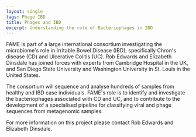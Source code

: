 ```yaml
---
layout: single
tags: Phage IBD
title: Phages and IBD
excerpt: Understanding the role of Bacteriophages in IBD 
---
```


FAME is part of a large international consortium investigating the microbiome's role in Irritable Bowel Disease (IBD);
specifically Chron's disease (CD) and Ulcerative Colitis (UC).
Rob Edwards and Elizabeth Dinsdale has joined forces with experts from Cambridge Hospital in the UK, and San Diego State
University and Washington University in St. Louis in the United States.

The consortium will sequence and analyse hundreds of samples from healthy and IBD case individuals. 
FAME's role is to identify and investigate the bacteriophages associated with CD and UC, and to contribute to the 
development of a specialised pipeline for classifying viral and phage sequences from metagenomic samples.

For more information on this project please contact Rob Edwards and Elizabeth Dinsdale.
